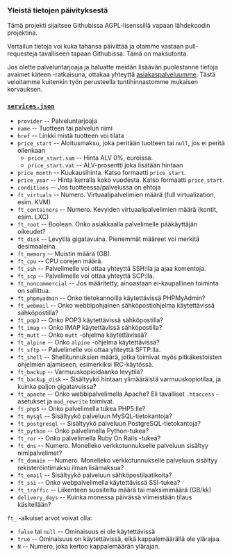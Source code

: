 ### Yleistä tietojen päivityksestä

Tämä projekti sijaitsee Githubissa AGPL-lisenssillä vapaan lähdekoodin projektina.

Vertailun tietoja voi kuka tahansa päivittää ja otamme vastaan pull-requesteja tavalliseen tapaan Githubissa. Tämä on maksutonta.

Jos olette palveluntarjoaja ja haluatte meidän lisäävän puolestanne tietoja avaimet käteen -ratkaisuna, ottakaa yhteyttä 
[asiakaspalveluumme](https://ohjelmistoarkkitehti.fi/). Tästä veloitamme kuitenkin työn perusteella tuntihinnastomme 
mukaisen korvauksen.

### [`services.json`](https://github.com/sendanor/hostingvertailu.info/blob/master/docs/_data/services.json)

 * `provider` -- Palveluntarjoaja
 * `name` -- Tuotteen tai palvelun nimi
 * `href` -- Linkki mistä tuotteen voi tilata
 * `price_start` -- Aloitusmaksu, joka peritään tuotteen tai `null`, jos ei peritä ollenkaan
   * `price_start.sum` -- Hinta ALV 0%, euroissa.
   * `price_start.vat` -- ALV-prosentti joka lisätään hintaan
 * `price_month` -- Kuukausihinta. Katso formaatti `price_start`.
 * `price_year` -- Hinta kerralla koko vuodesta. Katso formaatti `price_start`.
 * `conditions` -- Jos tuotteessa/palvelussa on ehtoja
 * `ft_virtuals` -- Numero. Virtuaalipalvelimien määrä (full virtualization, esim. KVM)
 * `ft_containers` -- Numero. Kevyiden virtuaalipalvelimien määrä (kontit, esim. LXC)
 * `ft_root` -- Boolean. Onko asiakkaalla palvelimelle pääkäyttäjän oikeudet?
 * `ft_disk` -- Levytila gigatavuina. Pienemmät määreet voi merkitä desimaaleina.
 * `ft_memory` -- Muistin määrä (GB).
 * `ft_cpu` -- CPU corejen määrä.
 * `ft_ssh` -- Palvelimelle voi ottaa yhteyttä SSH:lla ja ajaa komentoja.
 * `ft_scp` -- Palvelimelle voi ottaa yhteyttä SCP:lla.
 * `ft_noncommercial` -- Jos määritetty, ainoastaan ei-kaupallinen toiminta on sallittua.
 * `ft_phpmyadmin` -- Onko tietokannoilla käytettävissä PHPMyAdmin?
 * `ft_webmail` -- Onko webbipohjainen sähköpostiohjelma käytettävissä sähköpostilla?
 * `ft_pop3` -- Onko POP3 käytettävissä sähköpostilla?
 * `ft_imap` -- Onko IMAP käytettävissä sähköpostilla?
 * `ft_mutt` -- Onko `mutt` -ohjelma käytettävissä?
 * `ft_alpine` -- Onko `alpine` -ohjelma käytettävissä?
 * `ft_sftp` -- Palvelimelle voi ottaa yhteyttä SFTP:lla.
 * `ft_shell` -- Shellitunnuksien määrä, jotka toimivat myös pitkäkestoisten ohjelmien ajamiseen, esimerkiksi IRC-käytössä.
 * `ft_backup` -- Varmuuskopioidaanko levytila?
 * `ft_backup_disk` -- Sisältyykö hintaan ylimääräistä varmuuskopiotilaa, ja kuinka paljon gigatavuissa?
 * `ft_apache` -- Onko webbipalvelimella Apache? Eli tavalliset `.htaccess` -asetukset ja `mod_rewrite` toimivat.
 * `ft_php5` -- Onko palvelimella tukea PHP5:lle?
 * `ft_mysql` -- Sisältyykö palveluun MySQL-tietokantoja?
 * `ft_postgresql` -- Sisältyykö palveluun PostgreSQL-tietokantoja?
 * `ft_python` -- Onko palvelimella Python-tukea?
 * `ft_ror` -- Onko palvelimella Ruby On Rails -tukea?
 * `ft_dns` -- Numero. Monelleko verkkotunnukselle palveluun sisältyy nimipalvelimet?
 * `ft_domain` -- Numero. Monelleko verkkotunnukselle palveluun sisältyy rekisteröintimaksu ilman lisämaksua?
 * `ft_email` -- Sisältyykö palveluun sähköpostilaatikoita?
 * `ft_ssi` -- Onko webpalvelimella käytettävissä SSI-tukea?
 * `ft_traffic` -- Liikenteen suositeltu määrä tai maksimimäärä (GB/kk)
 * `delivery_days` -- Kuinka monessa päivässä viimeistään tilaus käsitellään?
 
`ft_` -alkuiset arvot voivat olla: 

 * `false` tai `null` -- Ominaisuus ei ole käytettävissä
 * `true` -- Ominaisuus on käytettävissä, eikä kappalemäärällä ole ylärajaa.
 * `N` -- Numero, joka kertoo kappalemäärän ylärajan.
